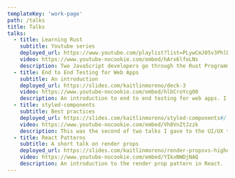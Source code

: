 ```yaml
---
templateKey: 'work-page'
path: /talks
title: Talks
talks:
  - title: Learning Rust
    subtitle: Youtube series
    deployed_url: https://www.youtube.com/playlist?list=PLywCmJ05v3PhlDgxPAW1ryxHZJ9Tjohpi&jct=n-5yDQmE9KPCFxr-ipdv_DXPIsuk1A&disable_polymer=1
    video: https://www.youtube-nocookie.com/embed/hArx6lfoLNs
    description: Two JavaScript developers go through the Rust Programming Book week by week.
  - title: End to End Testing for Web Apps
    subtitle: An introduction
    deployed_url: https://slides.com/kaitlinmoreno/deck-3
    video: https://www.youtube-nocookie.com/embed/hlbCroYcg00
    description: An introduction to end to end testing for web apps. I talk about different kinds of testing, writing test plans, choosing the best tools, and preparing your test environment.
  - title: styled-components
    subtitle: Best practices
    deployed_url: https://slides.com/kaitlinmoreno/styled-components#/
    video: https://www.youtube-nocookie.com/embed/Vh0VnZtJzzk 
    description: This was the second of two talks I gave to the UI/UX team on styled-components, a popular CSS in JS library. I discuss how the lib works internally, best practices I've discovered while using it on the job, and new features.
  - title: React Patterns
    subtitle: A short talk on render props
    deployed_url: https://slides.com/kaitlinmoreno/render-propsvs-higher-order-components
    video: https://www.youtube-nocookie.com/embed/YIkxNWDjNAQ
    description: An introduction to the render prop pattern in React.
---
```

